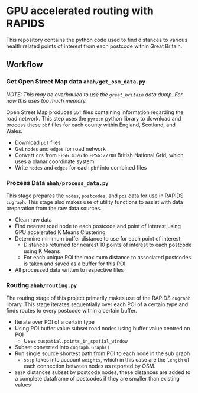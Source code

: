 # GPU accelerated routing with RAPIDS

This repository contains the python code used to find distances to various health related points of interest from each postcode within Great Britain.

## Workflow

### Get Open Street Map data `ahah/get_osm_data.py`

_NOTE: This may be overhauled to use the `great_britain` data dump. For now this uses too much memory._

Open Street Map produces `pbf` files containing information regarding the road network. This step uses the `pyrosm` python library to download and process these `pbf` files for each county within England, Scotland, and Wales.

* Download `pbf` files
* Get `nodes` and `edges` for road network
* Convert `crs` from `EPSG:4326` to `EPSG:27700` British National Grid, which uses a planar coordinate system
* Write `nodes` and `edges` for each `pbf` into combined files

### Process Data `ahah/process_data.py`

This stage prepares the `nodes`, `postcodes`, and `poi` data for use in RAPIDS `cugraph`. This stage also makes use of utility functions to assist with data preparation from the raw data sources.

* Clean raw data
* Find nearest road node to each postcode and point of interest using GPU accelerated K Means Clustering
* Determine minimum buffer distance to use for each point of interest
  * Distances returned for nearest 10 points of interest to each postcode using K Means
  * For each unique POI the maximum distance to associated postcodes is taken and saved as a buffer for this POI
* All processed data written to respective files

### Routing `ahah/routing.py`

The routing stage of this project primarily makes use of the RAPIDS `cugraph` library. This stage iterates sequentially over each POI of a certain type and finds routes to every postcode within a certain buffer.

* Iterate over POI of a certain type
* Using POI buffer value subset road nodes using buffer value centred on POI
  * Uses `cuspatial.points_in_spatial_window`
* Subset converted into `cugraph.Graph()`
* Run single source shortest path from POI to each node in the sub graph
  * `sssp` takes into account `weights`, which in this case are the `length` of each connection between nodes as reported by OSM.
* `SSSP` distances subset by postcode nodes, these distances are added to a complete dataframe of postcodes if they are smaller than existing values


